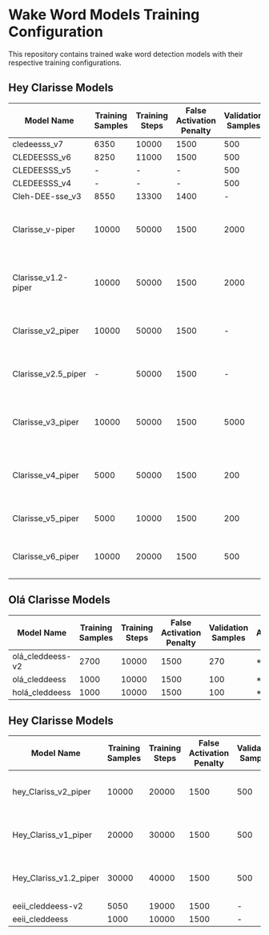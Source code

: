 # Wake Word Models Training Configuration

This repository contains trained wake word detection models with their respective training configurations.

## Hey Clarisse Models

| Model Name          | Training Samples | Training Steps | False Activation Penalty | Validation Samples | Accuracy        | Recall | False Positives per Hour | Notes                                   |
| ------------------- | ---------------- | -------------- | ------------------------ | ------------------ | --------------- | ------ | ------------------------ | --------------------------------------- |
| cledeesss_v7        | 6350             | 10000          | 1500                     | 500                | *80.76%         | -      | -                        |                                         |
| CLEDEESSS_v6        | 8250             | 11000          | 1500                     | 500                | *82.68%         | -      | -                        |                                         |
| CLEDEESSS_v5        | -                | -              | -                        | 500                | *83.63%         | -      | -                        |                                         |
| CLEDEESSS_v4        | -                | -              | -                        | 500                | *85.90%         | -      | -                        |                                         |
| Cleh-DEE-sse_v3     | 8550             | 13300          | 1400                     | -                  | -               | -      | -                        |                                         |
| Clarisse_v-piper    | 10000            | 50000          | 1500                     | 2000               | -               | -      | -                        | (A lot of spanish voices without tugao) |
| Clarisse_v1.2-piper | 10000            | 50000          | 1500                     | 2000               | -               | -      | -                        | (A lot of spanish voices with tugao)    |
| Clarisse_v2_piper   | 10000            | 50000          | 1500                     | -                  | *47.67%         | -      | -                        | (Just Tugao e Rita voices)              |
| Clarisse_v2.5_piper | -                | 50000          | 1500                     | -                  | *55.08%         | -      | -                        | (Just Tugao e Rita voices)              |
| Clarisse_v3_piper   | 10000            | 50000          | 1500                     | 5000               | *(baixa)        | -      | -                        | (Tugao, Rita, tirei o "Clarisse, ")     |
| Clarisse_v4_piper   | 5000             | 50000          | 1500                     | 200                | *(baixa)        | -      | -                        | (Tugao, Rita, tirei o "Clarisse, ")     |
| Clarisse_v5_piper   | 5000             | 10000          | 1500                     | 200                | 0.6675 *(baixa) | 0.335  | 0.0                      | (Tugao, Espanhol, italiano)             |
| Clarisse_v6_piper   | 10000            | 20000          | 1500                     | 500                | 0.757 *(48%)    | 0.516  | 0.0                      | (Tugao, Rita, Espanhol, Italiano)       |

## Olá Clarisse Models

| Model Name       | Training Samples | Training Steps | False Activation Penalty | Validation Samples | Accuracy | Recall | False Positives per Hour | Notes |
| ---------------- | ---------------- | -------------- | ------------------------ | ------------------ | -------- | ------ | ------------------------ | ----- |
| olá_cleddeess-v2 | 2700             | 10000          | 1500                     | 270                | *61%     | -      | -                        |       |
| olá_cleddeess    | 1000             | 10000          | 1500                     | 100                | *78%     | -      | -                        |       |
| holá_cleddeess   | 1000             | 10000          | 1500                     | 100                | *40%     | -      | -                        |       |

## Hey Clarisse Models

| Model Name             | Training Samples | Training Steps | False Activation Penalty | Validation Samples | Accuracy | Recall | False Positives per Hour | Notes                             |
| ---------------------- | ---------------- | -------------- | ------------------------ | ------------------ | -------- | ------ | ------------------------ | --------------------------------- |
| hey_Clariss_v2_piper   | 10000            | 20000          | 1500                     | 500                | 0.74     | 0.48   | 0.7                      | Clãriss (PTs, BRs, Espanhol)      |
| Hey_Clariss_v1_piper   | 20000            | 30000          | 1500                     | 500                | 0.80     | 0.60   | 0.5                      | Clariss (PTs, Espanhol, Italiano) |
| Hey_Clariss_v1.2_piper | 30000            | 40000          | 1500                     | 500                | 0.81     | 0.62   | 1.07                     | Clariss (PTs, Espanhol, Italiano) |
| eeii_cleddeess-v2      | 5050             | 19000          | 1500                     | -                  | *62%     | -      | -                        | Colab                             |
| eeii_cleddeess         | 1000             | 10000          | 1500                     | -                  | *59%     | -      | -                        | Colab                             |

